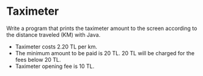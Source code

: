 # Taximeter
Write a program that prints the taximeter amount to the screen according to the distance traveled (KM) with Java.

- Taximeter costs 2.20 TL per km.
- The minimum amount to be paid is 20 TL. 20 TL will be charged for the fees below 20 TL.
- Taximeter opening fee is 10 TL.
